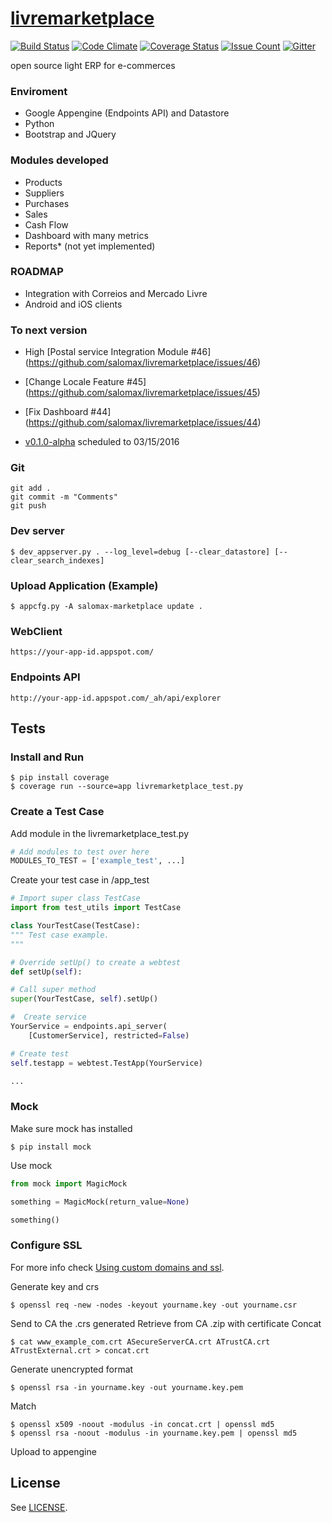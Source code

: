 # [livremarketplace](https://salomax-marketplace.appspot.com)
[![Build Status](https://travis-ci.org/salomax/livremarketplace.svg?branch=master)](https://travis-ci.org/salomax/livremarketplace)
[![Code Climate](https://codeclimate.com/github/salomax/livremarketplace/badges/gpa.svg)](https://codeclimate.com/github/salomax/livremarketplace) [![Coverage Status](https://coveralls.io/repos/github/salomax/livremarketplace/badge.svg?branch=master)](https://coveralls.io/github/salomax/livremarketplace?branch=master) [![Issue Count](https://codeclimate.com/github/salomax/livremarketplace/badges/issue_count.svg)](https://codeclimate.com/github/salomax/livremarketplace) [![Gitter](https://badges.gitter.im/salomax/livremarketplace.svg)](https://gitter.im/salomax/livremarketplace?utm_source=badge&utm_medium=badge&utm_campaign=pr-badge)

open source light ERP for e-commerces

### Enviroment

- Google Appengine (Endpoints API) and Datastore
- Python
- Bootstrap and JQuery

### Modules developed
- Products
- Suppliers
- Purchases
- Sales
- Cash Flow
- Dashboard with many metrics
- Reports* (not yet implemented)

### ROADMAP
- Integration with Correios and Mercado Livre
- Android and iOS clients

### To next version

- High [Postal service Integration Module #46] (https://github.com/salomax/livremarketplace/issues/46)
- [Change Locale Feature #45] (https://github.com/salomax/livremarketplace/issues/45)
- [Fix Dashboard #44] (https://github.com/salomax/livremarketplace/issues/44)

- [v0.1.0-alpha](https://github.com/salomax/livremarketplace/milestones/v0.1.0-alpha) scheduled to 03/15/2016
 
### Git

	git add .
	git commit -m "Comments"
	git push

### Dev server

	$ dev_appserver.py . --log_level=debug [--clear_datastore] [--clear_search_indexes]

### Upload Application (Example)

	$ appcfg.py -A salomax-marketplace update .

### WebClient

	https://your-app-id.appspot.com/

### Endpoints API

	http://your-app-id.appspot.com/_ah/api/explorer

## Tests
  
### Install and Run

    $ pip install coverage 
    $ coverage run --source=app livremarketplace_test.py

### Create a Test Case

Add module in the livremarketplace_test.py

```python
# Add modules to test over here
MODULES_TO_TEST = ['example_test', ...]
```

Create your test case in /app_test

```python
# Import super class TestCase
import from test_utils import TestCase

class YourTestCase(TestCase):
""" Test case example.
"""

# Override setUp() to create a webtest
def setUp(self):

# Call super method
super(YourTestCase, self).setUp()

#  Create service
YourService = endpoints.api_server(
    [CustomerService], restricted=False)

# Create test
self.testapp = webtest.TestApp(YourService)    

... 
```

### Mock

Make sure mock has installed

	$ pip install mock
	
Use mock

```python
from mock import MagicMock

something = MagicMock(return_value=None)

something()
```

### Configure SSL

For more info check [Using custom domains and ssl](https://cloud.google.com/appengine/docs/python/console/using-custom-domains-and-ssl).

Generate key and crs
 
	$ openssl req -new -nodes -keyout yourname.key -out yourname.csr

Send to CA the .crs generated
Retrieve from CA .zip with certificate
Concat
	
	$ cat www_example_com.crt ASecureServerCA.crt ATrustCA.crt ATrustExternal.crt > concat.crt

Generate unencrypted format
	
	$ openssl rsa -in yourname.key -out yourname.key.pem 

Match 

	$ openssl x509 -noout -modulus -in concat.crt | openssl md5
	$ openssl rsa -noout -modulus -in yourname.key.pem | openssl md5

Upload to appengine

## License

See [LICENSE](https://github.com/salomax/livremarketplace/blob/master/LICENSE).	
